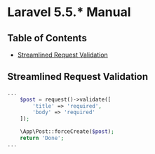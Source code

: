 # Laravel 5.5.\* Manual

## Table of Contents

* [Streamlined Request Validation](#streamlined-request-validation)

## Streamlined Request Validation

```php
...
    $post = request()->validate([
        'title' => 'required',
        'body' => 'required'
    ]);

    \App\Post::forceCreate($post);
    return 'Done';
...
```
